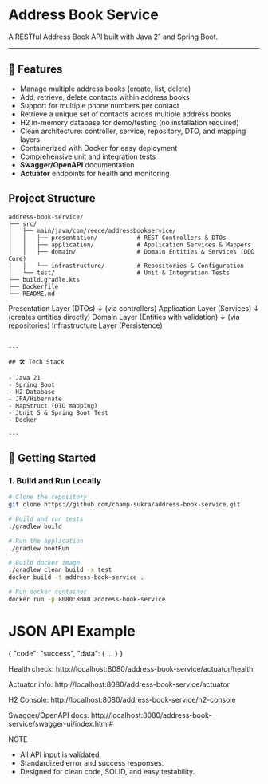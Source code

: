# Address Book Service

A RESTful Address Book API built with Java 21 and Spring Boot.

---

## 🚀 Features

- Manage multiple address books (create, list, delete)
- Add, retrieve, delete contacts within address books
- Support for multiple phone numbers per contact
- Retrieve a unique set of contacts across multiple address books
- H2 in-memory database for demo/testing (no installation required)
- Clean architecture: controller, service, repository, DTO, and mapping layers
- Containerized with Docker for easy deployment
- Comprehensive unit and integration tests
- **Swagger/OpenAPI** documentation
- **Actuator** endpoints for health and monitoring

## Project Structure
```
address-book-service/
├── src/
│   ├── main/java/com/reece/addressbookservice/
│   │   ├── presentation/           # REST Controllers & DTOs
│   │   ├── application/            # Application Services & Mappers
│   │   ├── domain/                 # Domain Entities & Services (DDD Core)
│   │   └── infrastructure/         # Repositories & Configuration
│   └── test/                       # Unit & Integration Tests
├── build.gradle.kts
├── Dockerfile
└── README.md

```
Presentation Layer (DTOs)
↓ (via controllers)
Application Layer (Services)
↓ (creates entities directly)
Domain Layer (Entities with validation)
↓ (via repositories)
Infrastructure Layer (Persistence)
```

---

## 🛠️ Tech Stack

- Java 21
- Spring Boot
- H2 Database
- JPA/Hibernate
- MapStruct (DTO mapping)
- JUnit 5 & Spring Boot Test
- Docker

---
```
## 🏁 Getting Started

### **1. Build and Run Locally**

```bash
# Clone the repository
git clone https://github.com/champ-sukra/address-book-service.git

# Build and run tests
./gradlew build

# Run the application
./gradlew bootRun

# Build docker image
./gradlew clean build -x test
docker build -t address-book-service .

# Run docker container
docker run -p 8080:8080 address-book-service
```

# JSON API Example
{
  "code": "success",
  "data": { ... }
}

Health check:
http://localhost:8080/address-book-service/actuator/health

Actuator info:
http://localhost:8080/address-book-service/actuator

H2 Console:
http://localhost:8080/address-book-service/h2-console

Swagger/OpenAPI docs:
http://localhost:8080/address-book-service/swagger-ui/index.html#


NOTE
- All API input is validated.
- Standardized error and success responses.
- Designed for clean code, SOLID, and easy testability.

